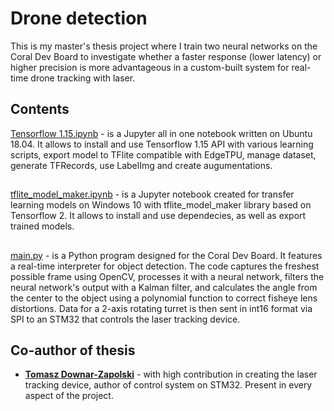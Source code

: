 
# Drone detection
This is my master's thesis project where I train two neural networks on the Coral Dev Board to investigate whether a faster response (lower latency) or higher precision is more advantageous in a custom-built system for real-time drone tracking with laser. 
## Contents
[Tensorflow 1.15.ipynb](https://github.com/dbongowski/drone-detection/blob/main/Tensorflow%201.15.ipynb "Tensorflow 1.15.ipynb") - is a Jupyter all in one notebook written on Ubuntu 18.04. It allows to install and use Tensorflow 1.15 API with various learning scripts, export model to TFlite compatible with EdgeTPU, manage dataset, generate TFRecords, use LabelImg and create augumentations.
## 

[tflite_model_maker.ipynb](https://github.com/dbongowski/drone-detection/blob/main/tflite_model_maker.ipynb "tflite_model_maker.ipynb") -  is a Jupyter notebook created for transfer learning models on Windows 10 with tflite_model_maker library based on Tensorflow 2. It allows to install and use dependecies, as well as export trained models. 
##

[main.py](https://github.com/dbongowski/drone-detection/blob/main/main.py "main.py") - is a Python program designed for the Coral Dev Board. It features a real-time interpreter for object detection. The code captures the freshest possible frame using OpenCV, processes it with a neural network, filters the neural network's output with a Kalman filter, and calculates the angle from the center to the object using a polynomial function to correct fisheye lens distortions. Data for a 2-axis rotating turret is then sent in int16 format via SPI to an STM32 that controls the laser tracking device.

## Co-author of thesis
-   **[Tomasz Downar-Zapolski](https://github.com/engrPharmacist)** - with high contribution in creating the laser tracking device, author of control system on STM32. Present in every aspect of the project. 
